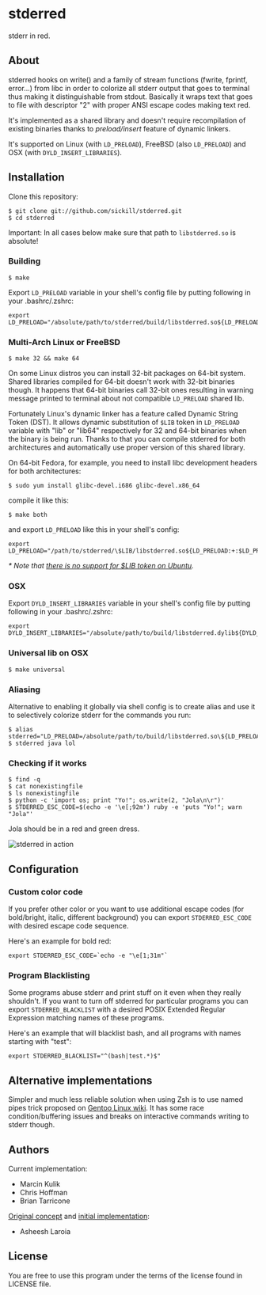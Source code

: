 # stderred

stderr in red.

## About

stderred hooks on write() and a family of stream functions (fwrite, fprintf,
error...) from libc in order to colorize all stderr output that goes to
terminal thus making it distinguishable from stdout.  Basically it wraps text
that goes to file with descriptor "2" with proper ANSI escape codes making text
red.

It's implemented as a shared library and doesn't require recompilation of
existing binaries thanks to _preload/insert_ feature of dynamic linkers.

It's supported on Linux (with `LD_PRELOAD`), FreeBSD (also `LD_PRELOAD`) and
OSX (with `DYLD_INSERT_LIBRARIES`).

## Installation

Clone this repository:

    $ git clone git://github.com/sickill/stderred.git
    $ cd stderred

Important: In all cases below make sure that path to `libstderred.so` is absolute!

### Building

    $ make

Export `LD_PRELOAD` variable in your shell's config file by putting following
in your .bashrc/.zshrc:

    export LD_PRELOAD="/absolute/path/to/stderred/build/libstderred.so${LD_PRELOAD:+:$LD_PRELOAD}"

### Multi-Arch Linux or FreeBSD

    $ make 32 && make 64

On some Linux distros you can install 32-bit packages on 64-bit system.  Shared
libraries compiled for 64-bit doesn't work with 32-bit binaries though. It
happens that 64-bit binaries call 32-bit ones resulting in warning message
printed to terminal about not compatible `LD_PRELOAD` shared lib.

Fortunately Linux's dynamic linker has a feature called Dynamic String Token
(DST). It allows dynamic substitution of `$LIB` token in `LD_PRELOAD` variable
with "lib" or "lib64" respectively for 32 and 64-bit binaries when the binary
is being run. Thanks to that you can compile stderred for both architectures
and automatically use proper version of this shared library.

On 64-bit Fedora, for example, you need to install libc development headers for
both architectures:

    $ sudo yum install glibc-devel.i686 glibc-devel.x86_64

compile it like this:

    $ make both

and export `LD_PRELOAD` like this in your shell's config:

    export LD_PRELOAD="/path/to/stderred/\$LIB/libstderred.so${LD_PRELOAD:+:$LD_PRELOAD}"

_\* Note that [there is no support for $LIB token on Ubuntu](http://comments.gmane.org/gmane.comp.lib.glibc.user/974)._

### OSX

Export `DYLD_INSERT_LIBRARIES` variable in your shell's config file by putting following
in your .bashrc/.zshrc:

    export DYLD_INSERT_LIBRARIES="/absolute/path/to/build/libstderred.dylib${DYLD_INSERT_LIBRARIES:+:$DYLD_INSERT_LIBRARIES}"

### Universal lib on OSX

    $ make universal

### Aliasing

Alternative to enabling it globally via shell config is to create alias and
use it to selectively colorize stderr for the commands you run:

    $ alias stderred="LD_PRELOAD=/absolute/path/to/build/libstderred.so\${LD_PRELOAD:+:\$LD_PRELOAD}"
    $ stderred java lol

### Checking if it works

    $ find -q
    $ cat nonexistingfile
    $ ls nonexistingfile
    $ python -c 'import os; print "Yo!"; os.write(2, "Jola\n\r")'
    $ STDERRED_ESC_CODE=$(echo -e '\e[;92m') ruby -e 'puts "Yo!"; warn "Jola"'

Jola should be in a red and green dress.

![stderred in action](https://github.com/downloads/cehoffman/stderred/stderred.png)

## Configuration

### Custom color code

If you prefer other color or you want to use additional escape codes
(for bold/bright, italic, different background) you can export
`STDERRED_ESC_CODE` with desired escape code sequence.

Here's an example for bold red:

    export STDERRED_ESC_CODE=`echo -e "\e[1;31m"`

### Program Blacklisting

Some programs abuse stderr and print stuff on it even when they really
shouldn't.  If you want to turn off stderred for particular programs you can
export `STDERRED_BLACKLIST` with a desired POSIX Extended Regular Expression
matching names of these programs.

Here's an example that will blacklist bash, and all programs with names
starting with "test":

    export STDERRED_BLACKLIST="^(bash|test.*)$"

## Alternative implementations

Simpler and much less reliable solution when using Zsh is to use named pipes
trick proposed on
[Gentoo Linux wiki](http://en.gentoo-wiki.com/wiki/Zsh#Colorize_STDERR).
It has some race condition/buffering issues and breaks on interactive commands
writing to stderr though.

## Authors

Current implementation:

* Marcin Kulik
* Chris Hoffman
* Brian Tarricone

[Original concept](http://www.asheesh.org/note/software/stderred.html) and
[initial implementation](http://git.asheesh.org/?p=zzz/colorize-stderr.git;a=summary):

* Asheesh Laroia

## License

You are free to use this program under the terms of the license found in
LICENSE file.
